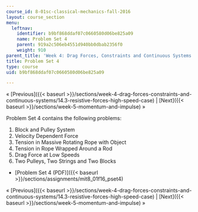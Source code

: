 ```yaml
---
course_id: 8-01sc-classical-mechanics-fall-2016
layout: course_section
menu:
  leftnav:
    identifier: b9bf868ddaf07c0660580d06be825a09
    name: Problem Set 4
    parent: 919a2c506eb4551d940bb0dbab2356f0
    weight: 910
parent_title: 'Week 4: Drag Forces, Constraints and Continuous Systems'
title: Problem Set 4
type: course
uid: b9bf868ddaf07c0660580d06be825a09

---
```


« [Previous]({{< baseurl >}}/sections/week-4-drag-forces-constraints-and-continuous-systems/14.3-resistive-forces-high-speed-case) | [Next]({{< baseurl >}}/sections/week-5-momentum-and-impulse) »

Problem Set 4 contains the following problems:

1.  Block and Pulley System
2.  Velocity Dependent Force
3.  Tension in Massive Rotating Rope with Object
4.  Tension in Rope Wrapped Around a Rod
5.  Drag Force at Low Speeds
6.  Two Pulleys, Two Strings and Two Blocks

*   [Problem Set 4 (PDF)]({{< baseurl >}}/sections/assignments/mit8_01f16_pset4)

« [Previous]({{< baseurl >}}/sections/week-4-drag-forces-constraints-and-continuous-systems/14.3-resistive-forces-high-speed-case) | [Next]({{< baseurl >}}/sections/week-5-momentum-and-impulse) »